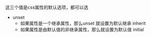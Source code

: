 这三个值是css属性的默认选项，都可以选

- unset 
  - 如果属性是一个继承属性，那么unset 就设置为默认继承 inherit
  - 如果属性是由默认值的非继承属性，那么就设置为默认值 initial